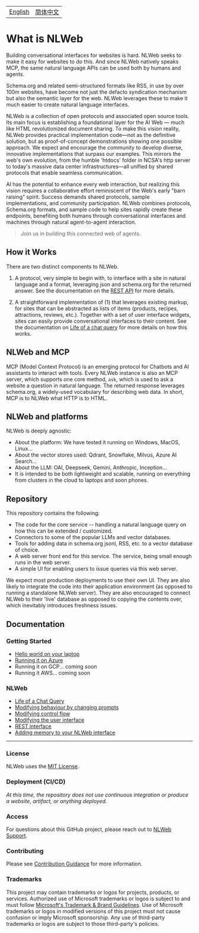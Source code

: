 <!-- Multi-Language Navigation -->
<p align="center">
  <table>
    <tr>
      <td><a href="README.md">English</a></td>
      <td><a href="README_cn.md">简体中文</a></td>
    </tr>
  </table>
</p>

# What is NLWeb

Building conversational interfaces for websites is hard. NLWeb seeks to make it easy for websites to do this. And since NLWeb natively speaks MCP, the same natural language APIs can be used both by humans and agents.

Schema.org and related semi-structured formats like RSS, in use by over 100m websites, have become not just the defacto syndication mechanism but also the semantic layer for the web. NLWeb leverages these to make it much easier to create natural language interfaces.

NLWeb is a collection of open protocols and associated open source tools. Its main focus is establishing a foundational layer for the AI Web — much like HTML revolutionized document sharing. To make this vision reality, NLWeb provides practical implementation code—not as the definitive solution, but as proof-of-concept demonstrations showing one possible approach. We expect and encourage the community to develop diverse, innovative implementations that surpass our examples. This mirrors the web's own evolution, from the humble 'htdocs' folder in NCSA's http server to today's massive data center infrastructures—all unified by shared protocols that enable seamless communication.

AI has the potential to enhance every web interaction, but realizing this vision requires a collaborative effort reminiscent of the Web's early "barn raising" spirit. Success demands shared protocols, sample implementations, and community participation. NLWeb combines protocols, Schema.org formats, and sample code to help sites rapidly create these endpoints, benefiting both humans through conversational interfaces and machines through natural agent-to-agent interaction.

> Join us in building this connected web of agents.

## How it Works

 There are two distinct components to NLWeb.

 1. A protocol, very simple to begin with, to interface with a site in natural
     language and a format, leveraging json and schema.org for the returned answer.
     See the documentation on the [REST API](/docs/nlweb-rest-api.md) for more details.

 2. A straightforward implementation of (1) that leverages existing markup, for
      sites that can be abstracted as lists of items (products, recipes, attractions,
      reviews, etc.). Together with a set of user interface widgets, sites can
      easily provide conversational interfaces to their content. See the documentation
      on [Life of a chat query](docs/life-of-a-chat-query.md) for more details on how this works.

## NLWeb and MCP

 MCP (Model Context Protocol) is an emerging protocol for Chatbots and AI assistants
 to interact with tools. Every NLWeb instance is also an MCP server, which supports one core method,
 <code>ask</code>, which is used to ask a website a question in natural language. The returned response
 leverages schema.org, a widely-used vocabulary for describing web data. In short, MCP is to NLWeb what HTTP is to HTML.

## NLWeb and platforms

NLWeb is deeply agnostic:

- About the platform: We have tested it running on Windows, MacOS, Linux...
- About the vector stores used: Qdrant, Snowflake, Milvus, Azure AI Search...
- About the LLM: OAI, Deepseek, Gemini, Anthropic, Inception...
- It is intended to be both lightweight and scalable, running on everything from clusters
  in the cloud to laptops and soon phones.

## Repository

This repository contains the following:

- The code for the core service -- handling a natural language query on how this can be extended / customized.
- Connectors to some of the popular LLMs and vector databases.
- Tools for adding data in schema.org jsonl, RSS, etc. to a vector database of choice.
- A web server front end for this service. The service, being small enough runs in the web server.
- A simple UI for enabling users to issue queries via this web server.

We expect most production deployments to use their own UI. They are also likely to integrate the code into their application environment (as opposed to running a standalone NLWeb server). They are also encouraged to connect NLWeb to their 'live' database as opposed to copying the contents over, which inevitably introduces freshness issues.

## Documentation

### Getting Started

- [Hello world on your laptop](docs/nlweb-hello-world.md)
- [Running it on Azure](docs/setup-azure.md)
- Running it on GCP... coming soon
- Running it AWS... coming soon

### NLWeb

- [Life of a Chat Query](docs/life-of-a-chat-query.md)
- [Modifying behaviour by changing prompts](docs/nlweb-prompts.md)
- [Modifying control flow](docs/nlweb-control-flow.md)
- [Modifying the user interface](/docs/user-interface.md)
- [REST interface](docs/nlweb-rest-api.md)
- [Adding memory to your NLWeb interface](/docs/nlweb-memory.md)

---

### License

NLWeb uses the [MIT License](LICENSE).

### Deployment (CI/CD)

_At this time, the repository does not use continuous integration or produce a website, artifact, or anything deployed._

### Access

For questions about this GitHub project, please reach out to [NLWeb Support](mailto:NLWebSup@microsoft.com).

### Contributing

Please see [Contribution Guidance](CONTRIBUTING.md) for more information.

### Trademarks

This project may contain trademarks or logos for projects, products, or services. Authorized use of Microsoft trademarks or logos is subject to and must follow [Microsoft's Trademark & Brand Guidelines](https://www.microsoft.com/en-us/legal/intellectualproperty/trademarks/usage/general). Use of Microsoft trademarks or logos in modified versions of this project must not cause confusion or imply Microsoft sponsorship. Any use of third-party trademarks or logos are subject to those third-party's policies.
